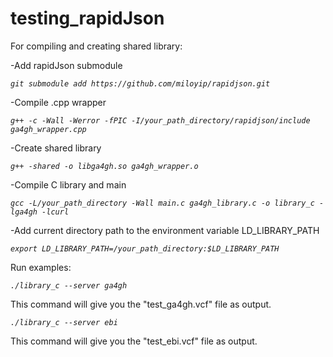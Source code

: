# testing_rapidJson

For compiling and creating shared library:

-Add rapidJson submodule

 *`git submodule add https://github.com/miloyip/rapidjson.git`*

-Compile .cpp wrapper

  *`g++ -c -Wall -Werror -fPIC -I/your_path_directory/rapidjson/include ga4gh_wrapper.cpp`*
  
-Create shared library

  *`g++ -shared -o libga4gh.so ga4gh_wrapper.o`*
  
-Compile C library and main

  *`gcc -L/your_path_directory -Wall main.c ga4gh_library.c -o library_c -lga4gh -lcurl`*
  
-Add current directory path to the environment variable LD_LIBRARY_PATH

  *`export LD_LIBRARY_PATH=/your_path_directory:$LD_LIBRARY_PATH`*
  
  
Run examples:

  *`./library_c --server ga4gh`*  
  
This command will give you the "test_ga4gh.vcf" file as output.

  *`./library_c --server ebi`* 
  
This command will give you the "test_ebi.vcf" file as output.

